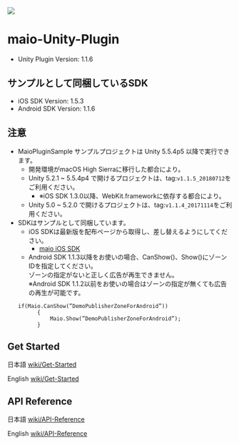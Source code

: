 ![](https://github.com/imobile-maio/maio-iOS-SDK/blob/wiki/doc/images/logo.png)

# maio-Unity-Plugin

* Unity Plugin Version: 1.1.6

## サンプルとして同梱しているSDK

* iOS SDK Version: 1.5.3
* Android SDK Version: 1.1.6

## 注意
- MaioPluginSample サンプルプロジェクトは Unity 5.5.4p5 以降で実行できます。
    - 開発環境がmacOS High Sierraに移行した都合により。
    - Unity 5.2.1 ~ 5.5.4p4 で開けるプロジェクトは、tag:`v1.1.5_20180712`をご利用ください。
        - ※iOS SDK 1.3.0以降、WebKit.frameworkに依存する都合により。
    - Unity 5.0 ~ 5.2.0 で開けるプロジェクトは、tag:`v1.1.4_20171114`をご利用ください。
- SDKはサンプルとして同梱しています。
    - iOS SDKは最新版を配布ページから取得し、差し替えるようにしてください。
        - [maio iOS SDK](https://github.com/imobile-maio/maio-iOS-SDK/releases)
    - Android SDK 1.1.3以降をお使いの場合、CanShow()、Show()にゾーンIDを指定してください。<br>
    ゾーンの指定がないと正しく広告が再生できません。<br>
    ※Android SDK 1.1.2以前をお使いの場合はゾーンの指定が無くても広告の再生が可能です。
    <pre><code>if(Maio.CanShow(”DemoPublisherZoneForAndroid”))
        {
            Maio.Show(”DemoPublisherZoneForAndroid”);
        }</code></pre>

## Get Started
日本語 [wiki/Get-Started](https://github.com/imobile-maio/maio-Unity-Plugin/wiki/Get-Started)

English [wiki/Get-Started](https://github.com/imobile-maio/maio-Unity-Plugin/wiki/Get-Started-(EN))

## API Reference
日本語 [wiki/API-Reference](https://github.com/imobile-maio/maio-Unity-Plugin/wiki/API-Reference)

English [wiki/API-Reference](https://github.com/imobile-maio/maio-Unity-Plugin/wiki/API-Reference-(EN))
